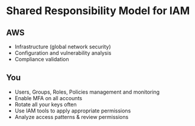 # Shared Responsibility Model for IAM

## AWS

- Infrastructure (global network security)
- Configuration and vulnerability analysis
- Compliance validation

## You

- Users, Groups, Roles, Policies management and monitoring
- Enable MFA on all accounts
- Rotate all your keys often
- Use IAM tools to apply appropriate permissions
- Analyze access patterns & review permissions
